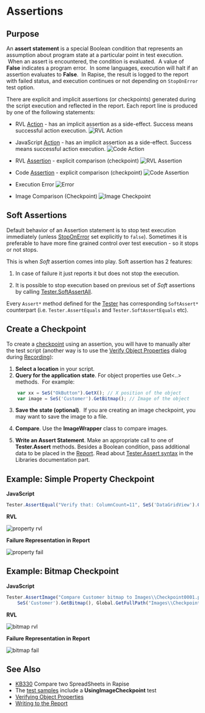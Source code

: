 # Assertions

## Purpose

An **assert statement** is a special Boolean condition that represents an assumption about program state at a particular point in test execution.  When an assert is encountered, the condition is evaluated.  A value of **False** indicates a program error.  In some languages, execution will halt if an assertion evaluates to **False**.  In Rapise, the result is logged to the report with failed status, and execution continues or not depending on `StopOnError` test option.

There are explicit and implicit assertions (or checkpoints) generated during the script execution and reflected in the report. Each report line is produced by one of the following statements:

* RVL [Action](../RVL/Actions.md) - has an implicit assertion as a side-effect. Success means successful action execution.
    ![RVL Action](img/automated_reporting_rvlaction.png)

* JavaScript [Action](actions.md) - has an implicit assertion as a side-effect. Success means successful action execution.
    ![Code Action](img/automated_reporting_codeaction.png)

* RVL [Assertion](../RVL/Assertions.md) - explicit comparison (checkpoint)
    ![RVL Assertion](img/automated_reporting_rvlassert.png)

* Code [Assertion](../Libraries/Tester.md#assert) - explicit comparison (checkpoint)
    ![Code Assertion](img/automated_reporting_codeassert.png)

* Execution Error
    ![Error](img/automated_reporting_error.png)

* Image Comparison (Checkpoint)
    ![Image Checkpoint](img/automated_reporting_imgcheckpoint.png)

## Soft Assertions

Default behavior of an Assertion statement is to stop test execution immediately (unless [StopOnError](settings_dialog.md#execution) set explicitly to `false`). Sometimes it is preferable to have more fine grained control over test execution - so it stops or not stops.

This is when *Soft* assertion comes into play. Soft assertion has 2 features:

1. In case of failure it just reports it but does not stop the execution.

2. It is possible to stop execution based on previous set of *Soft* assertions by calling [Tester.SoftAssertAll](/Libraries/Tester#softassertall).

Every `Assert*` method defined for the [Tester](/Libraries/Tester) has corresponding `SoftAssert*` counterpart (i.e. `Tester.AssertEquals` and `Tester.SoftAssertEquals` etc).

## Create a Checkpoint

To create a [checkpoint](checkpoints.md) using an assertion, you will have to manually alter the test script (another way is to use the [Verify Object Properties](verify_object_properties.md) dialog during [Recording](recording.md)):

1. **Select a location** in your script.
2. **Query for the application state**. For object properties use Get&lt;..&gt; methods.  For example:

```javascript
    var xx = SeS("OkButton").GetX(); // X position of the object
    var image = SeS('Customer').GetBitmap(); // Image of the object
```

3. **Save the state (optional)**.  If you are creating an image checkpoint, you may want to save the image to a file.  

4. **Compare**. Use the **ImageWrapper** class to compare images.

5. **Write an Assert Statement**. Make an appropriate call to one of **Tester.Assert** methods. Besides a Boolean condition, pass additional data to be placed in the [Report](writing_to_the_report.md). Read about [Tester.Assert syntax](../Libraries/Tester.md#assert) in the Libraries documentation part.

## Example: Simple Property Checkpoint

**JavaScript**

```javascript
Tester.AssertEqual("Verify that: ColumnCount=11", SeS('DataGridView').GetColumnCount(), 11);
```

**RVL**

![property rvl](./img/assertion_property_rvl.png)

**Failure Representation in Report**

![property fail](./img/assertion_property_fail.png)

## Example: Bitmap Checkpoint

**JavaScript**

```javascript
Tester.AssertImage("Compare Customer bitmap to Images\\Checkpoint0001.png",
	SeS('Customer').GetBitmap(), Global.GetFullPath("Images\\Checkpoint0001.png"));
```

**RVL**

![bitmap rvl](./img/assertion_bitmap_rvl.png)

**Failure Representation in Report**

![bitmap fail](./img/assertion_bitmap_fail.png)

## See Also

- [KB330](https://www.inflectra.com/Support/KnowledgeBase/KB330.aspx) Compare two SpreadSheets in Rapise
- The [test samples](sample_tests.md) include a **UsingImageCheckpoint** test
- [Verifying Object Properties](verify_object_properties.md)
- [Writing to the Report](writing_to_the_report.md)
